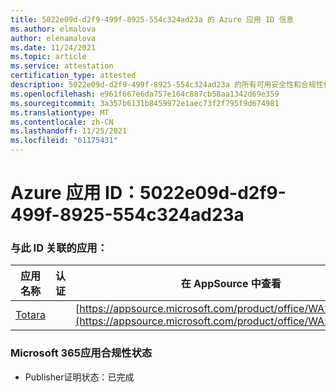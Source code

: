 ```yaml
---
title: 5022e09d-d2f9-499f-8925-554c324ad23a 的 Azure 应用 ID 信息
ms.author: elmalova
author: elenamalova
ms.date: 11/24/2021
ms.topic: article
ms.service: attestation
certification_type: attested
description: 5022e09d-d2f9-499f-8925-554c324ad23a 的所有可用安全性和合规性信息。
ms.openlocfilehash: e961f667e6da757e164c887cb58aa1342d69e359
ms.sourcegitcommit: 3a357b6131b8459972e1aec73f2f795f9d674981
ms.translationtype: MT
ms.contentlocale: zh-CN
ms.lasthandoff: 11/25/2021
ms.locfileid: "61175431"
---
```

# <a name="azure-app-id-5022e09d-d2f9-499f-8925-554c324ad23a"></a>Azure 应用 ID：5022e09d-d2f9-499f-8925-554c324ad23a


### <a name="apps-associated-with-this-id"></a>与此 ID 关联的应用：
| **应用名称** | **认证** | **在 AppSource 中查看** |
|--------------|---------------|-----------------------|
| [Totara](https://docs.microsoft.com/microsoft-365-app-certification/forward/WA200003222) |  | [https://appsource.microsoft.com/product/office/WA200003222](https://appsource.microsoft.com/product/office/WA200003222) |

### <a name="microsoft-365-app-compliance-status"></a>Microsoft 365应用合规性状态
- Publisher证明状态：已完成
